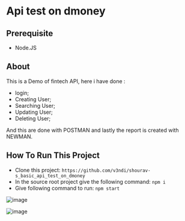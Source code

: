# Api test on dmoney

## Prerequisite 
- Node.JS


## About 
This is a Demo of fintech API, here i have done :
- login;
- Creating User;
- Searching User;
- Updating User;
- Deleting User;


And this are done with POSTMAN and lastly the report is created with NEWMAN.


## How To Run This Project
- Clone this project:
  ```https://github.com/v3ndi/shourav-s_basic_api_test_on_dmoney```
- In the source root project give the following command:
  ```npm i```
- Give following command to run:
  ```npm start```



![image](https://github.com/v3ndi/shourav-s_basic_api_test_on_dmoney/assets/83697980/3c2c7275-c37b-4178-87ae-22dccc9b781b)

![image](https://github.com/v3ndi/shourav-s_basic_api_test_on_dmoney/assets/83697980/e3f9b439-d628-45fe-a4c4-fe1784ab9471)

